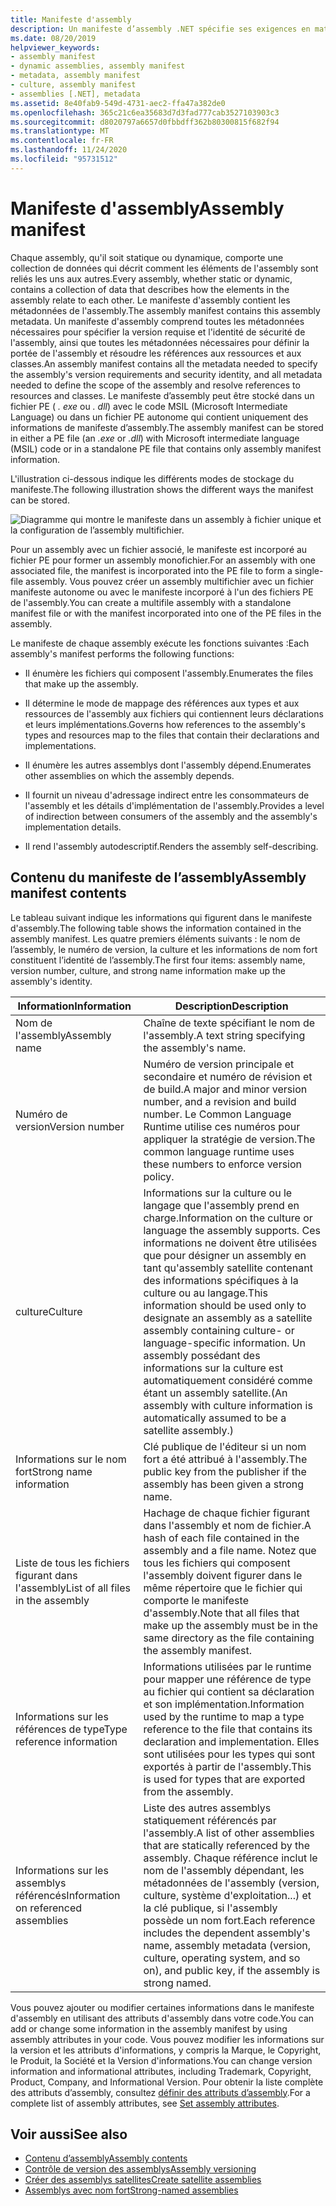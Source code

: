 ```yaml
---
title: Manifeste d'assembly
description: Un manifeste d’assembly .NET spécifie ses exigences en matière de version, l’identité de sécurité et la portée de l’assembly et les informations pour résoudre les références.
ms.date: 08/20/2019
helpviewer_keywords:
- assembly manifest
- dynamic assemblies, assembly manifest
- metadata, assembly manifest
- culture, assembly manifest
- assemblies [.NET], metadata
ms.assetid: 8e40fab9-549d-4731-aec2-ffa47a382de0
ms.openlocfilehash: 365c21c6ea35683d7d3fad777cab3527103903c3
ms.sourcegitcommit: d8020797a6657d0fbbdff362b80300815f682f94
ms.translationtype: MT
ms.contentlocale: fr-FR
ms.lasthandoff: 11/24/2020
ms.locfileid: "95731512"
---
```

# <a name="assembly-manifest"></a><span data-ttu-id="e4471-103">Manifeste d'assembly</span><span class="sxs-lookup"><span data-stu-id="e4471-103">Assembly manifest</span></span>

<span data-ttu-id="e4471-104">Chaque assembly, qu'il soit statique ou dynamique, comporte une collection de données qui décrit comment les éléments de l'assembly sont reliés les uns aux autres.</span><span class="sxs-lookup"><span data-stu-id="e4471-104">Every assembly, whether static or dynamic, contains a collection of data that describes how the elements in the assembly relate to each other.</span></span> <span data-ttu-id="e4471-105">Le manifeste d'assembly contient les métadonnées de l'assembly.</span><span class="sxs-lookup"><span data-stu-id="e4471-105">The assembly manifest contains this assembly metadata.</span></span> <span data-ttu-id="e4471-106">Un manifeste d'assembly comprend toutes les métadonnées nécessaires pour spécifier la version requise et l'identité de sécurité de l'assembly, ainsi que toutes les métadonnées nécessaires pour définir la portée de l'assembly et résoudre les références aux ressources et aux classes.</span><span class="sxs-lookup"><span data-stu-id="e4471-106">An assembly manifest contains all the metadata needed to specify the assembly's version requirements and security identity, and all metadata needed to define the scope of the assembly and resolve references to resources and classes.</span></span> <span data-ttu-id="e4471-107">Le manifeste d’assembly peut être stocké dans un fichier PE ( *. exe* ou *. dll*) avec le code MSIL (Microsoft Intermediate Language) ou dans un fichier PE autonome qui contient uniquement des informations de manifeste d’assembly.</span><span class="sxs-lookup"><span data-stu-id="e4471-107">The assembly manifest can be stored in either a PE file (an *.exe* or *.dll*) with Microsoft intermediate language (MSIL) code or in a standalone PE file that contains only assembly manifest information.</span></span>  
  
 <span data-ttu-id="e4471-108">L'illustration ci-dessous indique les différents modes de stockage du manifeste.</span><span class="sxs-lookup"><span data-stu-id="e4471-108">The following illustration shows the different ways the manifest can be stored.</span></span>  
  
 ![Diagramme qui montre le manifeste dans un assembly à fichier unique et la configuration de l’assembly multifichier.](./media/manifest/assembly-types-diagram.gif)  
  
 <span data-ttu-id="e4471-110">Pour un assembly avec un fichier associé, le manifeste est incorporé au fichier PE pour former un assembly monofichier.</span><span class="sxs-lookup"><span data-stu-id="e4471-110">For an assembly with one associated file, the manifest is incorporated into the PE file to form a single-file assembly.</span></span> <span data-ttu-id="e4471-111">Vous pouvez créer un assembly multifichier avec un fichier manifeste autonome ou avec le manifeste incorporé à l'un des fichiers PE de l'assembly.</span><span class="sxs-lookup"><span data-stu-id="e4471-111">You can create a multifile assembly with a standalone manifest file or with the manifest incorporated into one of the PE files in the assembly.</span></span>  
  
 <span data-ttu-id="e4471-112">Le manifeste de chaque assembly exécute les fonctions suivantes :</span><span class="sxs-lookup"><span data-stu-id="e4471-112">Each assembly's manifest performs the following functions:</span></span>  
  
- <span data-ttu-id="e4471-113">Il énumère les fichiers qui composent l'assembly.</span><span class="sxs-lookup"><span data-stu-id="e4471-113">Enumerates the files that make up the assembly.</span></span>  
  
- <span data-ttu-id="e4471-114">Il détermine le mode de mappage des références aux types et aux ressources de l'assembly aux fichiers qui contiennent leurs déclarations et leurs implémentations.</span><span class="sxs-lookup"><span data-stu-id="e4471-114">Governs how references to the assembly's types and resources map to the files that contain their declarations and implementations.</span></span>  
  
- <span data-ttu-id="e4471-115">Il énumère les autres assemblys dont l'assembly dépend.</span><span class="sxs-lookup"><span data-stu-id="e4471-115">Enumerates other assemblies on which the assembly depends.</span></span>  
  
- <span data-ttu-id="e4471-116">Il fournit un niveau d'adressage indirect entre les consommateurs de l'assembly et les détails d'implémentation de l'assembly.</span><span class="sxs-lookup"><span data-stu-id="e4471-116">Provides a level of indirection between consumers of the assembly and the assembly's implementation details.</span></span>  
  
- <span data-ttu-id="e4471-117">Il rend l'assembly autodescriptif.</span><span class="sxs-lookup"><span data-stu-id="e4471-117">Renders the assembly self-describing.</span></span>  
  
## <a name="assembly-manifest-contents"></a><span data-ttu-id="e4471-118">Contenu du manifeste de l’assembly</span><span class="sxs-lookup"><span data-stu-id="e4471-118">Assembly manifest contents</span></span>  

 <span data-ttu-id="e4471-119">Le tableau suivant indique les informations qui figurent dans le manifeste d'assembly.</span><span class="sxs-lookup"><span data-stu-id="e4471-119">The following table shows the information contained in the assembly manifest.</span></span> <span data-ttu-id="e4471-120">Les quatre premiers éléments suivants : le nom de l’assembly, le numéro de version, la culture et les informations de nom fort constituent l’identité de l’assembly.</span><span class="sxs-lookup"><span data-stu-id="e4471-120">The first four items: assembly name, version number, culture, and strong name information make up the assembly's identity.</span></span>  
  
|<span data-ttu-id="e4471-121">Information</span><span class="sxs-lookup"><span data-stu-id="e4471-121">Information</span></span>|<span data-ttu-id="e4471-122">Description</span><span class="sxs-lookup"><span data-stu-id="e4471-122">Description</span></span>|  
|-----------------|-----------------|  
|<span data-ttu-id="e4471-123">Nom de l'assembly</span><span class="sxs-lookup"><span data-stu-id="e4471-123">Assembly name</span></span>|<span data-ttu-id="e4471-124">Chaîne de texte spécifiant le nom de l'assembly.</span><span class="sxs-lookup"><span data-stu-id="e4471-124">A text string specifying the assembly's name.</span></span>|  
|<span data-ttu-id="e4471-125">Numéro de version</span><span class="sxs-lookup"><span data-stu-id="e4471-125">Version number</span></span>|<span data-ttu-id="e4471-126">Numéro de version principale et secondaire et numéro de révision et de build.</span><span class="sxs-lookup"><span data-stu-id="e4471-126">A major and minor version number, and a revision and build number.</span></span> <span data-ttu-id="e4471-127">Le Common Language Runtime utilise ces numéros pour appliquer la stratégie de version.</span><span class="sxs-lookup"><span data-stu-id="e4471-127">The common language runtime uses these numbers to enforce version policy.</span></span>|  
|<span data-ttu-id="e4471-128">culture</span><span class="sxs-lookup"><span data-stu-id="e4471-128">Culture</span></span>|<span data-ttu-id="e4471-129">Informations sur la culture ou le langage que l'assembly prend en charge.</span><span class="sxs-lookup"><span data-stu-id="e4471-129">Information on the culture or language the assembly supports.</span></span> <span data-ttu-id="e4471-130">Ces informations ne doivent être utilisées que pour désigner un assembly en tant qu'assembly satellite contenant des informations spécifiques à la culture ou au langage.</span><span class="sxs-lookup"><span data-stu-id="e4471-130">This information should be used only to designate an assembly as a satellite assembly containing culture- or language-specific information.</span></span> <span data-ttu-id="e4471-131">Un assembly possédant des informations sur la culture est automatiquement considéré comme étant un assembly satellite.</span><span class="sxs-lookup"><span data-stu-id="e4471-131">(An assembly with culture information is automatically assumed to be a satellite assembly.)</span></span>|  
|<span data-ttu-id="e4471-132">Informations sur le nom fort</span><span class="sxs-lookup"><span data-stu-id="e4471-132">Strong name information</span></span>|<span data-ttu-id="e4471-133">Clé publique de l'éditeur si un nom fort a été attribué à l'assembly.</span><span class="sxs-lookup"><span data-stu-id="e4471-133">The public key from the publisher if the assembly has been given a strong name.</span></span>|  
|<span data-ttu-id="e4471-134">Liste de tous les fichiers figurant dans l'assembly</span><span class="sxs-lookup"><span data-stu-id="e4471-134">List of all files in the assembly</span></span>|<span data-ttu-id="e4471-135">Hachage de chaque fichier figurant dans l'assembly et nom de fichier.</span><span class="sxs-lookup"><span data-stu-id="e4471-135">A hash of each file contained in the assembly and a file name.</span></span> <span data-ttu-id="e4471-136">Notez que tous les fichiers qui composent l'assembly doivent figurer dans le même répertoire que le fichier qui comporte le manifeste d'assembly.</span><span class="sxs-lookup"><span data-stu-id="e4471-136">Note that all files that make up the assembly must be in the same directory as the file containing the assembly manifest.</span></span>|  
|<span data-ttu-id="e4471-137">Informations sur les références de type</span><span class="sxs-lookup"><span data-stu-id="e4471-137">Type reference information</span></span>|<span data-ttu-id="e4471-138">Informations utilisées par le runtime pour mapper une référence de type au fichier qui contient sa déclaration et son implémentation.</span><span class="sxs-lookup"><span data-stu-id="e4471-138">Information used by the runtime to map a type reference to the file that contains its declaration and implementation.</span></span> <span data-ttu-id="e4471-139">Elles sont utilisées pour les types qui sont exportés à partir de l'assembly.</span><span class="sxs-lookup"><span data-stu-id="e4471-139">This is used for types that are exported from the assembly.</span></span>|  
|<span data-ttu-id="e4471-140">Informations sur les assemblys référencés</span><span class="sxs-lookup"><span data-stu-id="e4471-140">Information on referenced assemblies</span></span>|<span data-ttu-id="e4471-141">Liste des autres assemblys statiquement référencés par l'assembly.</span><span class="sxs-lookup"><span data-stu-id="e4471-141">A list of other assemblies that are statically referenced by the assembly.</span></span> <span data-ttu-id="e4471-142">Chaque référence inclut le nom de l'assembly dépendant, les métadonnées de l'assembly (version, culture, système d'exploitation...) et la clé publique, si l'assembly possède un nom fort.</span><span class="sxs-lookup"><span data-stu-id="e4471-142">Each reference includes the dependent assembly's name, assembly metadata (version, culture, operating system, and so on), and public key, if the assembly is strong named.</span></span>|  
  
 <span data-ttu-id="e4471-143">Vous pouvez ajouter ou modifier certaines informations dans le manifeste d'assembly en utilisant des attributs d'assembly dans votre code.</span><span class="sxs-lookup"><span data-stu-id="e4471-143">You can add or change some information in the assembly manifest by using assembly attributes in your code.</span></span> <span data-ttu-id="e4471-144">Vous pouvez modifier les informations sur la version et les attributs d'informations, y compris la Marque, le Copyright, le Produit, la Société et la Version d'informations.</span><span class="sxs-lookup"><span data-stu-id="e4471-144">You can change version information and informational attributes, including Trademark, Copyright, Product, Company, and Informational Version.</span></span> <span data-ttu-id="e4471-145">Pour obtenir la liste complète des attributs d’assembly, consultez [définir des attributs d’assembly](set-attributes.md).</span><span class="sxs-lookup"><span data-stu-id="e4471-145">For a complete list of assembly attributes, see [Set assembly attributes](set-attributes.md).</span></span>  
  
## <a name="see-also"></a><span data-ttu-id="e4471-146">Voir aussi</span><span class="sxs-lookup"><span data-stu-id="e4471-146">See also</span></span>

- [<span data-ttu-id="e4471-147">Contenu d’assembly</span><span class="sxs-lookup"><span data-stu-id="e4471-147">Assembly contents</span></span>](contents.md)
- [<span data-ttu-id="e4471-148">Contrôle de version des assemblys</span><span class="sxs-lookup"><span data-stu-id="e4471-148">Assembly versioning</span></span>](versioning.md)
- [<span data-ttu-id="e4471-149">Créer des assemblys satellites</span><span class="sxs-lookup"><span data-stu-id="e4471-149">Create satellite assemblies</span></span>](../../framework/resources/creating-satellite-assemblies-for-desktop-apps.md)
- [<span data-ttu-id="e4471-150">Assemblys avec nom fort</span><span class="sxs-lookup"><span data-stu-id="e4471-150">Strong-named assemblies</span></span>](strong-named.md)
